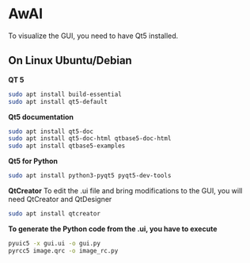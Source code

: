 # AwAI

To visualize the GUI, you need to have Qt5 installed.

## On Linux Ubuntu/Debian

**QT 5**
``` bash
sudo apt install build-essential
sudo apt install qt5-default
```
**Qt5 documentation**
```bash
sudo apt install qt5-doc
sudo apt install qt5-doc-html qtbase5-doc-html
sudo apt install qtbase5-examples
```

**Qt5 for Python**
```bash
sudo apt install python3-pyqt5 pyqt5-dev-tools
```

**QtCreator**
To edit the .ui file and bring modifications to the GUI, you will need QtCreator and QtDesigner 
```bash
sudo apt install qtcreator
```

**To generate the Python code from the .ui, you have to execute**
```bash
pyuic5 -x gui.ui -o gui.py
pyrcc5 image.qrc -o image_rc.py
```
